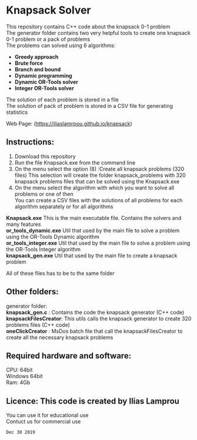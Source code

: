 
# Knapsack Solver
This repository contains C++ code about the knapsack 0-1 problem <br/>
The generator folder contains two very helpful tools to create one knapsack 0-1 problem or a pack of problems<br/>
The problems can solved using 6 algorithms: <br/>

- **Greedy approach**<br/>
- **Brute force**<br/>
- **Branch and bound**<br/>
- **Dynamic programming**<br/>
- **Dynamic OR-Tools solver**<br/>
- **Integer OR-Tools solver**<br/>

The solution of each problem is stored in a file<br/>
The solution of pack of problem is stored in a CSV file for generating statistics<br/>

Web Page: (https://iliaslamrpou.github.io/knapsack)
## Instructions:
1. Download this repository
2. Run the file Knapsack.exe from the command line
3. On the menu select the option (8) :Create all knapsack problems (320 files)
   This selection will create the folder knapsack_problems with 320 knapsack problems files  that can be solved using the Knapsack.exe
4. On the menu select the algorithm with which you want to solve all problems or one of then   
   You can create a CSV files with the solutions of all problems for each algorithm separately or for all algorithms     

**Knapsack.exe**          This is the main executable file. Contains the solvers and many features<br/>
**or_tools_dynamic.exe**  Util that used by the main file to solve a problem using the OR-Tools Dynamic algorithm<br/>
**or_tools_integer.exe**  Util that used by the main file to solve a problem using the OR-Tools Integer algorithm<br/>
**knapsack_gen.exe**      Util that used by the main file to create a knapsack problem<br/>

All of these files has to be to the same folder<br/>

## Other folders:
generator folder: <br/>
    **knapsack_gen.c**      : Contains the code the knapsack generator (C++ code)<br/>
    **knapsackFilesCreator**: This utils calls the knapsack generator to create 320 problems files (C++ code)<br/>
    **oneClickCreator**     : MsDos batch file that call the knapsackFilesCreator to create all the necessary knapsack problems <br/>

## Required hardware and software:
CPU: 64bit<br/>
Windows 64bit<br/>
Ram: 4Gb<br/>

## Licence: This code is created by Ilias Lamprou
You can use it for educational use<br/>
Contuct us for commercial use<br/>

`Dec 30 2019`


